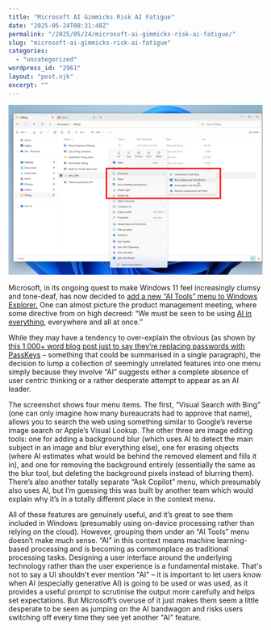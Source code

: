 ```yaml
---
title: "Microsoft AI Gimmicks Risk AI Fatigue"
date: "2025-05-24T08:31:48Z"
permalink: "/2025/05/24/microsoft-ai-gimmicks-risk-ai-fatigue/"
slug: "microsoft-ai-gimmicks-risk-ai-fatigue"
categories:
  - "uncategorized"
wordpress_id: "2961"
layout: "post.njk"
excerpt: ""
---
```


![](/wp-content/uploads/2025/05/ai-actions.png.webp?w=1024)

Microsoft, in its ongoing quest to make Windows 11 feel increasingly clumsy and tone-deaf, has now decided to [add a new “AI Tools” menu to Windows Explorer.](https://www.theverge.com/news/670251/microsoft-windows-11-ai-actions-file-explorer-context-menu) One can almost picture the product management meeting, where some directive from on high decreed: “We must be seen to be using [AI in everything](https://www.theverge.com/news/672984/microsoft-notepad-paint-snipping-tool-generative-ai-windows-insiders), everywhere and all at once.” 

While they may have a tendency to over-explain the obvious (as shown by [this 1,000+ word blog post just to say they’re replacing passwords with PassKeys](https://techcommunity.microsoft.com/blog/microsoft-entra-blog/new-user-experience-for-consumer-authentication/3822035) – something that could be summarised in a single paragraph), the decision to lump a collection of seemingly unrelated features into one menu simply because they involve “AI” suggests either a complete absence of user centric thinking or a rather desperate attempt to appear as an AI leader.

The screenshot shows four menu items. The first, “Visual Search with Bing” (one can only imagine how many bureaucrats had to approve that name), allows you to search the web using something similar to Google’s reverse image search or Apple’s Visual Lookup. The other three are image editing tools: one for adding a background blur (which uses AI to detect the main subject in an image and blur everything else), one for erasing objects (where AI estimates what would be behind the removed element and fills it in), and one for removing the background entirely (essentially the same as the blur tool, but deleting the background pixels instead of blurring them). There’s also another totally separate “Ask Copilot” menu, which presumably also uses AI, but I’m guessing this was built by another team which would explain why it’s in a totally different place in the context menu.

All of these features are genuinely useful, and it’s great to see them included in Windows (presumably using on-device processing rather than relying on the cloud). However, grouping them under an “AI Tools” menu doesn’t make much sense. “AI” in this context means machine learning-based processing and is becoming as commonplace as traditional processing tasks. Designing a user interface around the underlying technology rather than the user experience is a fundamental mistake. That's not to say a UI shouldn't ever mention "AI" – it is important to let users know when AI (especially generative AI) is going to be used or was used, as it provides a useful prompt to scrutinise the output more carefully and helps set expectations. But Microsoft’s overuse of it just makes them seem a little desperate to be seen as jumping on the AI bandwagon and risks users switching off every time they see yet another "AI" feature.
